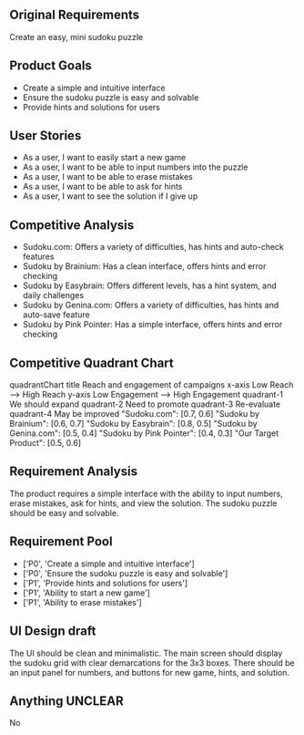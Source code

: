 ## Original Requirements

Create an easy, mini sudoku puzzle

## Product Goals

- Create a simple and intuitive interface
- Ensure the sudoku puzzle is easy and solvable
- Provide hints and solutions for users

## User Stories

- As a user, I want to easily start a new game
- As a user, I want to be able to input numbers into the puzzle
- As a user, I want to be able to erase mistakes
- As a user, I want to be able to ask for hints
- As a user, I want to see the solution if I give up

## Competitive Analysis

- Sudoku.com: Offers a variety of difficulties, has hints and auto-check features
- Sudoku by Brainium: Has a clean interface, offers hints and error checking
- Sudoku by Easybrain: Offers different levels, has a hint system, and daily challenges
- Sudoku by Genina.com: Offers a variety of difficulties, has hints and auto-save feature
- Sudoku by Pink Pointer: Has a simple interface, offers hints and error checking

## Competitive Quadrant Chart

quadrantChart
    title Reach and engagement of campaigns
    x-axis Low Reach --> High Reach
    y-axis Low Engagement --> High Engagement
    quadrant-1 We should expand
    quadrant-2 Need to promote
    quadrant-3 Re-evaluate
    quadrant-4 May be improved
    "Sudoku.com": [0.7, 0.6]
    "Sudoku by Brainium": [0.6, 0.7]
    "Sudoku by Easybrain": [0.8, 0.5]
    "Sudoku by Genina.com": [0.5, 0.4]
    "Sudoku by Pink Pointer": [0.4, 0.3]
    "Our Target Product": [0.5, 0.6]

## Requirement Analysis

The product requires a simple interface with the ability to input numbers, erase mistakes, ask for hints, and view the solution. The sudoku puzzle should be easy and solvable.

## Requirement Pool

- ['P0', 'Create a simple and intuitive interface']
- ['P0', 'Ensure the sudoku puzzle is easy and solvable']
- ['P1', 'Provide hints and solutions for users']
- ['P1', 'Ability to start a new game']
- ['P1', 'Ability to erase mistakes']

## UI Design draft

The UI should be clean and minimalistic. The main screen should display the sudoku grid with clear demarcations for the 3x3 boxes. There should be an input panel for numbers, and buttons for new game, hints, and solution.

## Anything UNCLEAR

No

